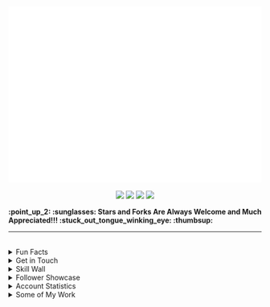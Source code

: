 <p align="center"><img src="src/resources/images/banner.svg" width="850" height="350"/></p>
<p align="center"><a href="https://biolink-delta.vercel.app"><img src="https://img.shields.io/badge/contacts-3c3c3c?logo=linktree&style=for-the-badge&logoColor=948ae3"/></a>
<a href="https://thomasleonhighbaugh.me"><img src="https://img.shields.io/badge/website-3c3c3c?logo=firefox&style=for-the-badge&logoColor=948ae3"/></a>
<a href="https://resume-thomas-leon-highbaugh.vercel.app/"><img src="https://img.shields.io/badge/resume-3c3c3c?logo=libreoffice&style=for-the-badge&logoColor=948ae3"/></a>
<img src="https://komarev.com/ghpvc/?username=Thomashighbaugh&style=for-the-badge&color=3c3c3c&logoColor=948ae3&logo=undefined"/></p>

<strong align="center">
:point_up_2: :sunglasses: Stars and Forks Are Always Welcome and Much Appreciated!!! :stuck_out_tongue_winking_eye: :thumbsup:
</strong>

<br>
<hr>
<br>



<details>
<summary>
Fun Facts
</summary>
<img align="right" height="150" src="https://raw.githubusercontent.com/Thomashighbaugh/Thomashighbaugh/main/src/resources/images/logo.png" />
<ul>
<li>From Beautiful San Francisco, California</li>
<li>Well Versed in Full Stack Web Development, With An Emphasis on Making Attractive Interfaces in TSX + Tailwind.css + Next.js</li>
<li><a href="https://github.com/Sanatana-Linux/nixos-config">NixOS</a> + <a href="https://github.com/Sanatana-Linux/nixos-awesomewm">AwesomeWM</a> + <a href="https://github.com/Thomashighbaugh/nvim-forge">Neovim</a> User </li>
<li>Currently Exploring Rust Web Frameworks and Wayland Compositors</li>
<li>Working on Long-Form Fictional Content Generation Leveraging GPT4Free Using <a href="https://github.com/thomashighbaugh/gpt_scripts">Python Scripts</a></li>
<li>The header as well as my reoccurring personal icon, are both examples of the handcrafted graphical flare I infuse into my work. </li>
<li>Been writing code and shell scripts for: 7 Years, 9 Months and 13 Dayss </li>
<li>The content below is placed into the README using Github Actions that run node.js scripts included within the <code>src/</code> directory as templated in the <code>README_TEMPLATE.md</code> file in this project's root directory.</li>
 </ul>
</details>




<details>
<summary>
Get in Touch
</summary>

<img align="left" width="120" src="https://raw.githubusercontent.com/Thomashighbaugh/Thomashighbaugh/main/src/resources/images/logo.png" />

<p align="left"><a href="https://twitter.com/thomasleonhighbaugh"><img src="https://img.shields.io/badge/twitter-3c3c3c?style=plastic&logoColor=F4F4F7&logo=twitter"/></a>
<a href="https://linkedin.com/in/thomas-leon-highbaugh"><img src="https://img.shields.io/badge/linkedin-3c3c3c?style=plastic&logoColor=F4F4F7&logo=linkedin"/></a>
<a href="mailto:thighbaugh@zoho.com"><img src="https://img.shields.io/badge/email-3c3c3c?logo=zoho&style=plastic&logoColor=F4F4F7"/></a>
<a href="mailto:me@thomasleonhighbaugh.me"><img src="https://img.shields.io/badge/alternative email-3c3c3c?logo=thunderbird&style=plastic&logoColor=F4F4F7"/></a>
<a href="https://codepen.io/thomashighbaughThomasLeonHighbaugh"><img src="https://img.shields.io/badge/codepen-3c3c3c?style=plastic&logoColor=F4F4F7&logo=codepen"/></a>
<img src="https://img.shields.io/badge/thomasleonhighbaugh-3c3c3c?logo=discord&labelColor=948ae3&style=plastic&logoColor=F4F4F7"/></p>

</details>


<details>
<summary>Skill Wall
</summary>

<p align="left"><img src="https://img.shields.io/badge/flask-69676c?logo=flask&style=plastic&logoColor=F4F4F7"/>
<img src="https://img.shields.io/badge/bash/zsh-3c3c3c?logo=gnu+bash&style=plastic&logoColor=F4F4F7"/>
<img src="https://img.shields.io/badge/sqlite-3c3c3c?logo=sqlite&style=plastic&logoColor=F4F4F7"/>
<img src="https://img.shields.io/badge/tailwindcss-3c3c3c?logo=tailwindcss&style=plastic&logoColor=F4F4F7"/>
<img src="https://img.shields.io/badge/docker-3c3c3c?logo=docker&style=plastic&logoColor=F4F4F7"/>
<img src="https://img.shields.io/badge/svg-3c3c3c?logo=svg&style=plastic&logoColor=F4F4F7"/>
<img src="https://img.shields.io/badge/css3-69676c?logo=css3&style=plastic&logoColor=F4F4F7"/>
<img src="https://img.shields.io/badge/neovim-3c3c3c?logo=neovim&style=plastic&logoColor=F4F4F7"/>
<img src="https://img.shields.io/badge/python-3c3c3c?logo=python&style=plastic&logoColor=F4F4F7"/>
<img src="https://img.shields.io/badge/github%20actions-3c3c3c?logo=github%20actions&style=plastic&logoColor=F4F4F7"/>
<img src="https://img.shields.io/badge/gimp-3c3c3c?logo=gimp&style=plastic&logoColor=F4F4F7"/>
<img src="https://img.shields.io/badge/sass-3c3c3c?logo=sass&style=plastic&logoColor=F4F4F7"/>
<img src="https://img.shields.io/badge/graphql-3c3c3c?logo=graphql&style=plastic&logoColor=F4F4F7"/>
<img src="https://img.shields.io/badge/jest-69676c?logo=jest&style=plastic&logoColor=F4F4F7"/>
<img src="https://img.shields.io/badge/gitlab-69676c?logo=gitlab&style=plastic&logoColor=F4F4F7"/>
<img src="https://img.shields.io/badge/netlify-3c3c3c?logo=netlify&style=plastic&logoColor=F4F4F7"/>
<img src="https://img.shields.io/badge/linux-3c3c3c?logo=linux&style=plastic&logoColor=F4F4F7"/>
<img src="https://img.shields.io/badge/json-69676c?logo=json&style=plastic&logoColor=F4F4F7"/>
<img src="https://img.shields.io/badge/figma-69676c?logo=figma&style=plastic&logoColor=F4F4F7"/>
<img src="https://img.shields.io/badge/express.js-69676c?logo=express&style=plastic&logoColor=F4F4F7"/>
<img src="https://img.shields.io/badge/codeberg-3c3c3c?logo=codeberg&style=plastic&logoColor=F4F4F7"/>
<img src="https://img.shields.io/badge/ant_design-3c3c3c?logo=ant+design&style=plastic&logoColor=F4F4F7"/>
<img src="https://img.shields.io/badge/node.js-3c3c3c?logo=node.js&style=plastic&logoColor=F4F4F7"/>
<img src="https://img.shields.io/badge/lua-69676c?logo=lua&style=plastic&logoColor=F4F4F7"/>
<img src="https://img.shields.io/badge/heroku-3c3c3c?logo=heroku&style=plastic&logoColor=F4F4F7"/>
<img src="https://img.shields.io/badge/firebase-3c3c3c?logo=firebase&style=plastic&logoColor=F4F4F7"/>
<img src="https://img.shields.io/badge/mongodb-3c3c3c?logo=mongodb&style=plastic&logoColor=F4F4F7"/>
<img src="https://img.shields.io/badge/photoshop-69676c?logo=adobe+photoshop&style=plastic&logoColor=F4F4F7"/>
<img src="https://img.shields.io/badge/inkscape-69676c?logo=inkscape&style=plastic&logoColor=F4F4F7"/>
<img src="https://img.shields.io/badge/npm-69676c?logo=npm&style=plastic&logoColor=F4F4F7"/>
<img src="https://img.shields.io/badge/jquery-69676c?logo=jquery&style=plastic&logoColor=F4F4F7"/>
<img src="https://img.shields.io/badge/git-3c3c3c?logo=git&style=plastic&logoColor=F4F4F7"/>
<img src="https://img.shields.io/badge/vercel-69676c?logo=vercel&style=plastic&logoColor=F4F4F7"/>
<img src="https://img.shields.io/badge/react-3c3c3c?logo=react&style=plastic&logoColor=F4F4F7"/>
<img src="https://img.shields.io/badge/visual%20studio%20code-69676c?logo=visual%20studio%20code&style=plastic&logoColor=F4F4F7"/>
<img src="https://img.shields.io/badge/xhtml-69676c?logo=xhtml&style=plastic&logoColor=F4F4F7"/>
<img src="https://img.shields.io/badge/html-69676c?logo=html&style=plastic&logoColor=F4F4F7"/>
<img src="https://img.shields.io/badge/styled%20components-69676c?logo=styled%20components&style=plastic&logoColor=F4F4F7"/>
<img src="https://img.shields.io/badge/html5-69676c?logo=html5&style=plastic&logoColor=F4F4F7"/>
<img src="https://img.shields.io/badge/nixos-3c3c3c?logo=nixos&style=plastic&logoColor=F4F4F7"/>
<img src="https://img.shields.io/badge/github-3c3c3c?logo=github&style=plastic&logoColor=F4F4F7"/>
<img src="https://img.shields.io/badge/fastapi-3c3c3c?logo=fastapi&style=plastic&logoColor=F4F4F7"/>
<img src="https://img.shields.io/badge/css-69676c?logo=css&style=plastic&logoColor=F4F4F7"/>
<img src="https://img.shields.io/badge/less-69676c?logo=less&style=plastic&logoColor=F4F4F7"/>
<img src="https://img.shields.io/badge/typescript-3c3c3c?logo=typescript&style=plastic&logoColor=F4F4F7"/>
<img src="https://img.shields.io/badge/storybook-3c3c3c?logo=storybook&style=plastic&logoColor=F4F4F7"/>
<img src="https://img.shields.io/badge/tsx-3c3c3c?logo=react&style=plastic&logoColor=F4F4F7"/>
<img src="https://img.shields.io/badge/github%20pages-69676c?logo=github&style=plastic&logoColor=F4F4F7"/>
<img src="https://img.shields.io/badge/mern%20stack-3c3c3c?logo=mern%20stack&style=plastic&logoColor=F4F4F7"/>
<img src="https://img.shields.io/badge/chakra-3c3c3c?logo=chakraui&style=plastic&logoColor=F4F4F7"/>
<img src="https://img.shields.io/badge/bootstrap-3c3c3c?logo=bootstrap&style=plastic&logoColor=F4F4F7"/>
<img src="https://img.shields.io/badge/xml-3c3c3c?logo=xml&style=plastic&logoColor=F4F4F7"/>
<img src="https://img.shields.io/badge/javascript-69676c?logo=javascript&style=plastic&logoColor=F4F4F7"/>
<img src="https://img.shields.io/badge/markdown-69676c?logo=markdown&style=plastic&logoColor=F4F4F7"/>
<img src="https://img.shields.io/badge/jetbrains%20ides-3c3c3c?logo=jetbrains&style=plastic&logoColor=F4F4F7"/>
<img src="https://img.shields.io/badge/typescript-3c3c3c?logo=typescript&style=plastic&logoColor=F4F4F7"/></p>
</details>

<details>
<summary>Follower Showcase </summary>

<em><small>Showcase of One of the Awesome Individuals That Follow My Work, Updated Daily!</small></em>

<a href="https://github.com/anbgsl1110" alt="jiayongliang"><img style="height:150px; overflow:none !important;" src=./src/resources/images/randomFollower.png alt="Follower of the day"/></a>
</details>

<details>
<summary>
Account Statistics</summary>

<div style="clear:both;">
 <table>
  <!--- Row ---->
  <tr>

   <td> <img align="center" width="100%" src="https://github-readme-stats-server.vercel.app/api/?username=Thomashighbaugh&title_color=FE3B7B&text_color=F2F2F2&bg_color=2c2c2c&border_color=525053&show_icons=true&icon_color=F2F2F2&rank_icon=github&border_radius=15&include_all_commits=true&hide=contribs,issues"/> </td>

<td><img align="center" width="100%" src="https://streak-stats.demolab.com/?user=Thomashighbaugh&stroke=3c3c3c&currStreakNum=f2f2f2&currStreakLabel=948ae3&fire=fe3b7b&sideLabels=53bbcc&sideNums=5ab4e6&ring=8179C6&background=2c2c2c&border=3c3c3c&border_radius=15" alt="streak card" /></td>
   </tr>
  <!--- Row ---->
  <tr>
   <td>
      <img align="center" width="100%" alt="Repos per lang" src="https://github-profile-summary-cards.vercel.app/api/cards/repos-per-language?username=Thomashighbaugh&theme=monokai">
    </td>
   <td><img align="center" width="100%" alt="Top Langs" src="https://github-readme-stats-server.vercel.app/api/top-langs/?username=Thomashighbaugh&title_color=FE3B7B&text_color=F2F2F2&bg_color=3c3c3c&border_color=525053&show_icons=true&icon_color=F2F2F2&border_radius=15&layout=compact" /></td>

 </tr>
  <!--- Row ---->
  <tr>
  <td>
      <img align="center" width="100%" alt="most commit languages" src="https://github-profile-summary-cards.vercel.app/api/cards/most-commit-language?username=Thomashighbaugh&theme=monokai">
    </td>
          <td><img align="center" width="100%" alt="git stars" src="http://github-profile-summary-cards.vercel.app/api/cards/productive-time?username=Thomashighbaugh&theme=monokai" /></td>

</tr>
  </table>
<br/>
<hr>
<br>
</div>
</details>

<!---- Pinned Repositories ---->
<details> <summary>Some of My Work</summary>
<a href="https://github.com/Thomashighbaugh/Awesome-AwesomeWM-Modules-Widgets-And-Libraries"><img width="33%"  max-height="5rem" alt="Awesome-AwesomeWM-Modules-Widgets-And-Libraries"   src="https://github-readme-stats-server.vercel.app/api/pin/?username=Thomashighbaugh&repo=Awesome-AwesomeWM-Modules-Widgets-And-Libraries&title_color=FE3B7B&text_color=F2F2F2&bg_color=2c2c2c&border_color=525053&icon_color=F2F2F2&border_radius=15"/></a>
<a href="https://github.com/Thomashighbaugh/macos-dotfiles"><img width="33%"  max-height="5rem" alt="macos-dotfiles"   src="https://github-readme-stats-server.vercel.app/api/pin/?username=Thomashighbaugh&repo=macos-dotfiles&title_color=FE3B7B&text_color=F2F2F2&bg_color=2c2c2c&border_color=525053&icon_color=F2F2F2&border_radius=15"/></a>
<a href="https://github.com/Thomashighbaugh/fiction-fabricator"><img width="33%"  max-height="5rem" alt="fiction-fabricator"   src="https://github-readme-stats-server.vercel.app/api/pin/?username=Thomashighbaugh&repo=fiction-fabricator&title_color=FE3B7B&text_color=F2F2F2&bg_color=2c2c2c&border_color=525053&icon_color=F2F2F2&border_radius=15"/></a>
<a href="https://github.com/Thomashighbaugh/firefox"><img width="33%"  max-height="5rem" alt="firefox"   src="https://github-readme-stats-server.vercel.app/api/pin/?username=Thomashighbaugh&repo=firefox&title_color=FE3B7B&text_color=F2F2F2&bg_color=2c2c2c&border_color=525053&icon_color=F2F2F2&border_radius=15"/></a>
<a href="https://github.com/Thomashighbaugh/github-readme-stats-server"><img width="33%"  max-height="5rem" alt="github-readme-stats-server"   src="https://github-readme-stats-server.vercel.app/api/pin/?username=Thomashighbaugh&repo=github-readme-stats-server&title_color=FE3B7B&text_color=F2F2F2&bg_color=2c2c2c&border_color=525053&icon_color=F2F2F2&border_radius=15"/></a>
<a href="https://github.com/Thomashighbaugh/devops-exercises"><img width="33%"  max-height="5rem" alt="devops-exercises"   src="https://github-readme-stats-server.vercel.app/api/pin/?username=Thomashighbaugh&repo=devops-exercises&title_color=FE3B7B&text_color=F2F2F2&bg_color=2c2c2c&border_color=525053&icon_color=F2F2F2&border_radius=15"/></a>
<a href="https://github.com/Thomashighbaugh/links"><img width="33%"  max-height="5rem" alt="links"   src="https://github-readme-stats-server.vercel.app/api/pin/?username=Thomashighbaugh&repo=links&title_color=FE3B7B&text_color=F2F2F2&bg_color=2c2c2c&border_color=525053&icon_color=F2F2F2&border_radius=15"/></a>
<a href="https://github.com/Thomashighbaugh/dotfiles"><img width="33%"  max-height="5rem" alt="dotfiles"   src="https://github-readme-stats-server.vercel.app/api/pin/?username=Thomashighbaugh&repo=dotfiles&title_color=FE3B7B&text_color=F2F2F2&bg_color=2c2c2c&border_color=525053&icon_color=F2F2F2&border_radius=15"/></a>
<a href="https://github.com/Thomashighbaugh/gpt_scripts"><img width="33%"  max-height="5rem" alt="gpt_scripts"   src="https://github-readme-stats-server.vercel.app/api/pin/?username=Thomashighbaugh&repo=gpt_scripts&title_color=FE3B7B&text_color=F2F2F2&bg_color=2c2c2c&border_color=525053&icon_color=F2F2F2&border_radius=15"/></a>
<!---- Personal Branding ---->
<details>
 <summary>Personal Branding</summary>
 <table>
  <tr>
   <td  width="33%"  max-height="5rem">
<a href="https://github.com/Thomashighbaugh/Personal=Site">     <img alt="link to the repository of my nixos configuration" src="https://github-readme-stats-server.vercel.app/api/pin/?username=Thomashighbaugh&repo=Personal-Site&bg_color=3c3c3c&border_color=525053&show_icons=true&icon_color=F2F2F2&border=3c3c3c&border_radius=15&title_color=FE3B7B&text_color=F4F4F7">
  </td>
  <td  width="33%"  max-height="5rem">
     <a href="https://github.com/Thomashighbaugh/resume">   <img alt="link to the repository of my nixos configuration" src="https://github-readme-stats-server.vercel.app/api/pin/?username=Thomashighbaugh&repo=biolink&bg_color=3c3c3c&border_color=525053&show_icons=true&icon_color=F2F2F2&border=3c3c3c&border_radius=15&title_color=FE3B7B&text_color=F4F4F7"></a>
  </td>

  <td  width="33%"  max-height="5rem">
   <a href="https://github.com/Thomashighbaugh/resume">
   <img alt="link to the repository of my nixos configuration" src="https://github-readme-stats-server.vercel.app/api/pin/?username=Thomashighbaugh&repo=resume&bg_color=3c3c3c&border_color=525053&show_icons=true&icon_color=F2F2F2&border=3c3c3c&border_radius=15&title_color=FE3B7B&text_color=F4F4F7"> </a>
  </td>
  </tr>

  <!--- Web Development Projects --->

 </table>
</details>
 <!---- Linux Customization ---->
<details>
 <summary>Linux Customization Repositories</summary>

<table>

<!---- Sanatana Linux account ---->

 <tr>
   <td width="33%"  max-height="5rem">
     <a href="https://github.com/Sanatana-Linux/nixos-config"><img alt="link to the repository of my nixos configuration" src="https://github-readme-stats-server.vercel.app/api/pin/?username=Sanatana-Linux&repo=nixos-config&bg_color=3c3c3c&border_color=525053&show_icons=true&icon_color=F2F2F2&border=3c3c3c&border_radius=15&title_color=FE3B7B&text_color=F4F4F7"></a>
   </td>

<td width="33%"  max-height="5rem">
<a href="https://github.com/Sanatana-Linux/nixos-awesomewm"> <img alt="link to the repository of my nixos configuration" src="https://github-readme-stats-server.vercel.app/api/pin/?username=Sanatana-Linux&repo=nixos-awesomewm&bg_color=3c3c3c&border_color=525053&show_icons=true&icon_color=F2F2F2&border=3c3c3c&border_radius=15&title_color=FE3B7B&text_color=F4F4F7"></a>
</td>

 <td width="33%"  max-height="5rem">
 <a href="https://github.com/Sanatana-Linux/Sanatana-Linux-Grub-Theme"> <img alt="link to the repository of my nixos configuration" src="https://github-readme-stats-server.vercel.app/api/pin/?username=Sanatana-Linux&repo=Sanatana-Linux-Grub-Theme&bg_color=3c3c3c&border_color=525053&show_icons=true&icon_color=F2F2F2&border=3c3c3c&border_radius=15&title_color=FE3B7B&text_color=F4F4F7"></a>
 </td>

</tr>

<!---From the archive account --->

<tr >

 <td width="33%" max-height="5rem" >
<a href="https://github.com/the-Electric-Tantra-Linux/electric-tantra-repo">  <img alt="link to the repository of my nixos configuration" src="https://github-readme-stats-server.vercel.app/api/pin/?username=the-Electric-Tantra-Linux&repo=arch_install&bg_color=3c3c3c&border_color=525053&show_icons=true&icon_color=F2F2F2&border=3c3c3c&border_radius=15&title_color=FE3B7B&text_color=F4F4F7"></a>
 </td>

 <td width="33%" max-height="5rem">
<a href="https://github.com/the-Electric-Tantra-Linux/electric-tantra-linux-iso">  <img alt="link to the repository of my nixos configuration" src="https://github-readme-stats-server.vercel.app/api/pin/?username=the-Electric-Tantra-Linux&repo=electric-tantra-linux-iso&bg_color=3c3c3c&border_color=525053&show_icons=true&icon_color=F2F2F2&border=3c3c3c&border_radius=15&title_color=FE3B7B&text_color=F4F4F7"></a>
 </td>

  <td width="33%" max-height="5rem">
<a href="https://github.com/the-Electric-Tantra-Linux/electric-tantra-repo"><img alt="link to the repository of my nixos configuration" src="https://github-readme-stats-server.vercel.app/api/pin/?username=the-Electric-Tantra-Linux&repo=electric-tantra-repo&bg_color=3c3c3c&border_color=525053&show_icons=true&icon_color=F2F2F2&border=3c3c3c&border_radius=15&title_color=FE3B7B&text_color=F4F4F7"></a>
  </td>

</tr>

<!--- From my personal account ---->

<tr>

 <td  width="33%" max-height="5rem" >
  <a href="https://github.com/Thomashighbaugh/nvim-forge"><img alt="link to the repository of my nixos configuration" src="https://github-readme-stats-server.vercel.app/api/pin/?username=Thomashighbaugh&repo=nvim-forge&bg_color=3c3c3c&border_color=525053&show_icons=true&icon_color=F2F2F2&border=3c3c3c&border_radius=15&title_color=FE3B7B&text_color=F2F2F2"></a>
 </td>

 <td  width="33%" max-height="5rem">
<a href="https://github.com/Thomashighbaugh/dotfiles">  <img alt="link to the repository of my nixos configuration" src="https://github-readme-stats-server.vercel.app/api/pin/?username=Thomashighbaugh&repo=dotfiles&bg_color=3c3c3c&border_color=525053&show_icons=true&icon_color=F2F2F2&border=3c3c3c&border_radius=15&title_color=FE3B7B&text_color=F2F2F2"></a>
 </td>
<td  width="33%" max-height="5rem">
<a href="https://github.com/Thomashighbaugh/firefox">  <img alt="link to the repository of my nixos configuration" src="https://github-readme-stats-server.vercel.app/api/pin/?username=Thomashighbaugh&repo=firefox&bg_color=3c3c3c&border_color=525053&show_icons=true&icon_color=F2F2F2&border=3c3c3c&border_radius=15&title_color=FE3B7B&text_color=F2F2F2"></a>

</td>
</tr>

 </table>
</details>
</details>
